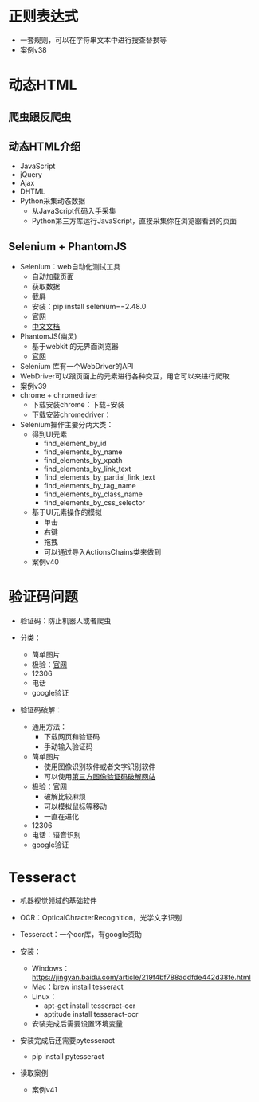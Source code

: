 # 正则表达式
- 一套规则，可以在字符串文本中进行搜查替换等
- 案例v38


# 动态HTML

## 爬虫跟反爬虫

## 动态HTML介绍
- JavaScript
- jQuery
- Ajax
- DHTML
- Python采集动态数据
    - 从JavaScript代码入手采集
    - Python第三方库运行JavaScript，直接采集你在浏览器看到的页面
   
## Selenium + PhantomJS
- Selenium：web自动化测试工具     
    - 自动加载页面
    - 获取数据
    - 截屏
    - 安装：pip install selenium==2.48.0
    - [官网](https://selenium-python.readthedocs.io/)
    - [中文文档](https://selenium-python-zh.readthedocs.io/en/latest/)
- PhantomJS(幽灵)
    - 基于webkit 的无界面浏览器
    - [官网](http://phantomjs.org/download.html)
- Selenium 库有一个WebDriver的API
- WebDriver可以跟页面上的元素进行各种交互，用它可以来进行爬取
- 案例v39
- chrome + chromedriver
    - 下载安装chrome：下载+安装
    - 下载安装chromedriver：
- Selenium操作主要分两大类：
    - 得到UI元素
        - find_element_by_id
        - find_elements_by_name
        - find_elements_by_xpath        
        - find_elements_by_link_text        
        - find_elements_by_partial_link_text
        - find_elements_by_tag_name
        - find_elements_by_class_name
        - find_elements_by_css_selector
    - 基于UI元素操作的模拟
        - 单击
        - 右键
        - 拖拽
        - 可以通过导入ActionsChains类来做到
    - 案例v40
    
# 验证码问题
- 验证码：防止机器人或者爬虫
- 分类：
    - 简单图片
    - 极验：[官网](www.geetest.com)
    - 12306
    - 电话
    - google验证

- 验证码破解：
    - 通用方法：
        - 下载网页和验证码
        - 手动输入验证码
    - 简单图片
        - 使用图像识别软件或者文字识别软件
        - 可以使用[第三方图像验证码破解网站](www.chaojiying.com)
    - 极验：[官网](www.geetest.com)
        - 破解比较麻烦
        - 可以模拟鼠标等移动
        - 一直在进化
    - 12306
    - 电话：语音识别
    - google验证

# Tesseract
- 机器视觉领域的基础软件
- OCR：OpticalChracterRecognition，光学文字识别
- Tesseract：一个ocr库，有google资助
- 安装：
    - Windows：https://jingyan.baidu.com/article/219f4bf788addfde442d38fe.html
    - Mac：brew install tesseract
    - Linux：
        - apt-get install tesseract-ocr
        - aptitude install tesseract-ocr
    - 安装完成后需要设置环境变量
- 安装完成后还需要pytesseract
    - pip install pytesseract
    
- 读取案例
    - 案例v41
